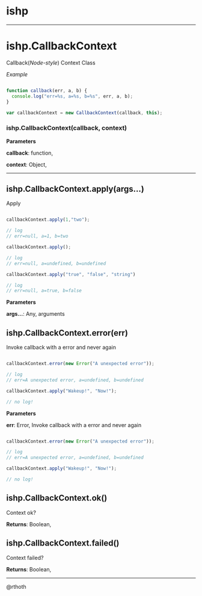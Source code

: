 ishp
===





---

ishp.CallbackContext
===
Callback(*Node-style*) Context Class

*Example*

```js

function callback(err, a, b) {
  console.log("err=%s, a=%s, b=%s", err, a, b);
}

var callbackContext = new CallbackContext(callback, this);

```

### ishp.CallbackContext(callback, context)

**Parameters**

**callback**: function, 

**context**: Object, 


---




ishp.CallbackContext.apply(args...) 
-----------------------------

Apply

```js 

callbackContext.apply(1,"two");

// log
// err=null, a=1, b=two

callbackContext.apply();

// log
// err=null, a=undefined, b=undefined

callbackContext.apply("true", "false", "string")

// log
// err=null, a=true, b=false

```

**Parameters**

**args...**: Any, arguments





ishp.CallbackContext.error(err) 
-----------------------------

Invoke callback with a error and never again

```js

callbackContext.error(new Error("A unexpected error"));

// log
// err=A unexpected error, a=undefined, b=undefined

callbackContext.apply("Wakeup!", "Now!");

// no log!

```

**Parameters**

**err**: Error, Invoke callback with a error and never again

```js

callbackContext.error(new Error("A unexpected error"));

// log
// err=A unexpected error, a=undefined, b=undefined

callbackContext.apply("Wakeup!", "Now!");

// no log!

```





ishp.CallbackContext.ok() 
-----------------------------

Context ok?

**Returns**: Boolean, 




ishp.CallbackContext.failed() 
-----------------------------

Context failed?

**Returns**: Boolean, 



---



@rthoth




